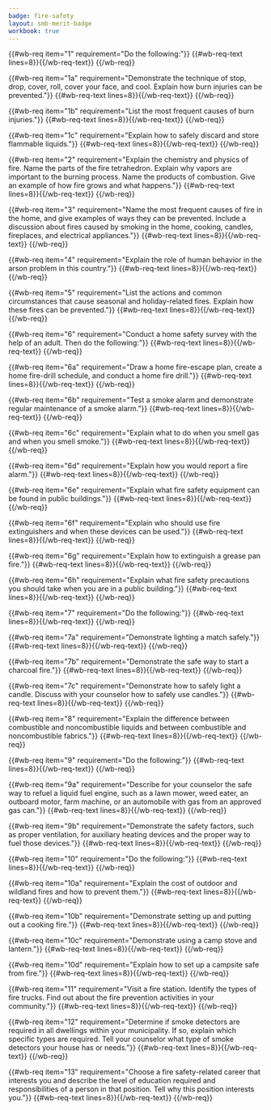 ```yaml
---
badge: fire-safety
layout: smb-merit-badge
workbook: true
---
```



{{#wb-req item="1" requirement="Do the following:"}}
{{#wb-req-text lines=8}}{{/wb-req-text}}
{{/wb-req}}

{{#wb-req item="1a" requirement="Demonstrate the technique of stop, drop, cover, roll, cover your face, and cool. Explain how burn injuries can be prevented."}}
{{#wb-req-text lines=8}}{{/wb-req-text}}
{{/wb-req}}

{{#wb-req item="1b" requirement="List the most frequent causes of burn injuries."}}
{{#wb-req-text lines=8}}{{/wb-req-text}}
{{/wb-req}}

{{#wb-req item="1c" requirement="Explain how to safely discard and store flammable liquids."}}
{{#wb-req-text lines=8}}{{/wb-req-text}}
{{/wb-req}}

{{#wb-req item="2" requirement="Explain the chemistry and physics of fire. Name the parts of the fire tetrahedron. Explain why vapors are important to the burning process. Name the products of combustion. Give an example of how fire grows and what happens."}}
{{#wb-req-text lines=8}}{{/wb-req-text}}
{{/wb-req}}

{{#wb-req item="3" requirement="Name the most frequent causes of fire in the home, and give examples of ways they can be prevented. Include a discussion about fires caused by smoking in the home, cooking, candles, fireplaces, and electrical appliances."}}
{{#wb-req-text lines=8}}{{/wb-req-text}}
{{/wb-req}}

{{#wb-req item="4" requirement="Explain the role of human behavior in the arson problem in this country."}}
{{#wb-req-text lines=8}}{{/wb-req-text}}
{{/wb-req}}

{{#wb-req item="5" requirement="List the actions and common circumstances that cause seasonal and holiday-related fires. Explain how these fires can be prevented."}}
{{#wb-req-text lines=8}}{{/wb-req-text}}
{{/wb-req}}

{{#wb-req item="6" requirement="Conduct a home safety survey with the help of an adult. Then do the following:"}}
{{#wb-req-text lines=8}}{{/wb-req-text}}
{{/wb-req}}

{{#wb-req item="6a" requirement="Draw a home fire-escape plan, create a home fire-drill schedule, and conduct a home fire drill."}}
{{#wb-req-text lines=8}}{{/wb-req-text}}
{{/wb-req}}

{{#wb-req item="6b" requirement="Test a smoke alarm and demonstrate regular maintenance of a smoke alarm."}}
{{#wb-req-text lines=8}}{{/wb-req-text}}
{{/wb-req}}

{{#wb-req item="6c" requirement="Explain what to do when you smell gas and when you smell smoke."}}
{{#wb-req-text lines=8}}{{/wb-req-text}}
{{/wb-req}}

{{#wb-req item="6d" requirement="Explain how you would report a fire alarm."}}
{{#wb-req-text lines=8}}{{/wb-req-text}}
{{/wb-req}}

{{#wb-req item="6e" requirement="Explain what fire safety equipment can be found in public buildings."}}
{{#wb-req-text lines=8}}{{/wb-req-text}}
{{/wb-req}}

{{#wb-req item="6f" requirement="Explain who should use fire extinguishers and when these devices can be used."}}
{{#wb-req-text lines=8}}{{/wb-req-text}}
{{/wb-req}}

{{#wb-req item="6g" requirement="Explain how to extinguish a grease pan fire."}}
{{#wb-req-text lines=8}}{{/wb-req-text}}
{{/wb-req}}

{{#wb-req item="6h" requirement="Explain what fire safety precautions you should take when you are in a public building."}}
{{#wb-req-text lines=8}}{{/wb-req-text}}
{{/wb-req}}

{{#wb-req item="7" requirement="Do the following:"}}
{{#wb-req-text lines=8}}{{/wb-req-text}}
{{/wb-req}}

{{#wb-req item="7a" requirement="Demonstrate lighting a match safely."}}
{{#wb-req-text lines=8}}{{/wb-req-text}}
{{/wb-req}}

{{#wb-req item="7b" requirement="Demonstrate the safe way to start a charcoal fire."}}
{{#wb-req-text lines=8}}{{/wb-req-text}}
{{/wb-req}}

{{#wb-req item="7c" requirement="Demonstrate how to safely light a candle. Discuss with your counselor how to safely use candles."}}
{{#wb-req-text lines=8}}{{/wb-req-text}}
{{/wb-req}}

{{#wb-req item="8" requirement="Explain the difference between combustible and noncombustible liquids and between combustible and noncombustible fabrics."}}
{{#wb-req-text lines=8}}{{/wb-req-text}}
{{/wb-req}}

{{#wb-req item="9" requirement="Do the following:"}}
{{#wb-req-text lines=8}}{{/wb-req-text}}
{{/wb-req}}

{{#wb-req item="9a" requirement="Describe for your counselor the safe way to refuel a liquid fuel engine, such as a lawn mower, weed eater, an outboard motor, farm machine, or an automobile with gas from an approved gas can."}}
{{#wb-req-text lines=8}}{{/wb-req-text}}
{{/wb-req}}

{{#wb-req item="9b" requirement="Demonstrate the safety factors, such as proper ventilation, for auxiliary heating devices and the proper way to fuel those devices."}}
{{#wb-req-text lines=8}}{{/wb-req-text}}
{{/wb-req}}

{{#wb-req item="10" requirement="Do the following:"}}
{{#wb-req-text lines=8}}{{/wb-req-text}}
{{/wb-req}}

{{#wb-req item="10a" requirement="Explain the cost of outdoor and wildland fires and how to prevent them."}}
{{#wb-req-text lines=8}}{{/wb-req-text}}
{{/wb-req}}

{{#wb-req item="10b" requirement="Demonstrate setting up and putting out a cooking fire."}}
{{#wb-req-text lines=8}}{{/wb-req-text}}
{{/wb-req}}

{{#wb-req item="10c" requirement="Demonstrate using a camp stove and lantern."}}
{{#wb-req-text lines=8}}{{/wb-req-text}}
{{/wb-req}}

{{#wb-req item="10d" requirement="Explain how to set up a campsite safe from fire."}}
{{#wb-req-text lines=8}}{{/wb-req-text}}
{{/wb-req}}

{{#wb-req item="11" requirement="Visit a fire station. Identify the types of fire trucks. Find out about the fire prevention activities in your community."}}
{{#wb-req-text lines=8}}{{/wb-req-text}}
{{/wb-req}}

{{#wb-req item="12" requirement="Determine if smoke detectors are required in all dwellings within your municipality. If so, explain which specific types are required. Tell your counselor what type of smoke detectors your house has or needs."}}
{{#wb-req-text lines=8}}{{/wb-req-text}}
{{/wb-req}}

{{#wb-req item="13" requirement="Choose a fire safety-related career that interests you and describe the level of education required and responsibilities of a person in that position. Tell why this position interests you."}}
{{#wb-req-text lines=8}}{{/wb-req-text}}
{{/wb-req}}
